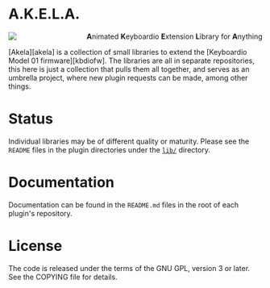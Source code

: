 # A.K.E.L.A.

<p>
 <span align="left">
  <a href="https://travis-ci.org/keyboardio/Akela"><img align="left" src="https://travis-ci.org/keyboardio/Akela.svg?branch=master"></a>
 </span>
 <p align="right">
  <strong>A</strong>nimated <strong>K</strong>eyboardio <strong>E</strong>xtension
  <strong>L</strong>ibrary for <strong>A</strong>nything
 </p>
</p>

[Akela][akela] is a collection of small libraries to extend
the [Keyboardio Model 01 firmware][kbdiofw]. The libraries are all in separate
repositories, this here is just a collection that pulls them all together, and
serves as an umbrella project, where new plugin requests can be made, among
other things.

Status
======

Individual libraries may be of different quality or maturity. Please see the
`README` files in the plugin directories under the [`lib/`](lib/) directory.

Documentation
=============

Documentation can be found in the `README.md` files in the root of each plugin's
repository.

License
=======

The code is released under the terms of the GNU GPL, version 3 or later. See the
COPYING file for details.
